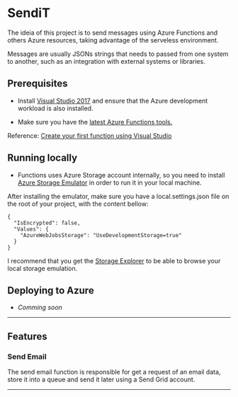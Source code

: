 # SendiT

The ideia of this project is to send messages using Azure Functions and others Azure resources, taking advantage of the <a ref="https://azure.microsoft.com/solutions/serverless/">serveless</a> environment. 

Messages are usually JSONs strings that needs to passed from one system to another, such as an integration with external systems or libraries.


## Prerequisites

* Install <a href="https://azure.microsoft.com/downloads/">Visual Studio 2017</a> and ensure that the Azure development workload is also installed.

* Make sure you have the <a href="https://docs.microsoft.com/pt-br/azure/azure-functions/functions-develop-vs#check-your-tools-version">latest Azure Functions tools.</a>

Reference: <a href="https://docs.microsoft.com/en-us/azure/azure-functions/functions-create-your-first-function-visual-studio">Create your first function using Visual Studio</a>

## Running locally
* Functions uses Azure Storage account internally, so you need to install <a href="https://docs.microsoft.com/en-us/azure/storage/common/storage-use-emulator">Azure Storage Emulator</a> in order to run it in your local machine.

After installing the emulator, make sure you have a local.settings.json file on the root of your project, with the 
content bellow:
```shell
{
  "IsEncrypted": false,
  "Values": {
    "AzureWebJobsStorage": "UseDevelopmentStorage=true"
  }
}
```
I recommend that you get the <a href="https://azure.microsoft.com/en-us/features/storage-explorer/">Storage Explorer</a> to be able to browse your local storage emulation.

## Deploying to Azure
* *Comming soon*

---

## Features

### Send Email
The send email function is responsible for get a request of an email data, store it into a queue and send it later using a Send Grid account.

---
